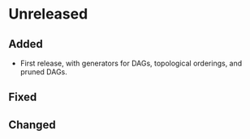 # Unreleased

## Added

- First release, with generators for DAGs, topological orderings, and pruned
  DAGs. 

## Fixed

## Changed
